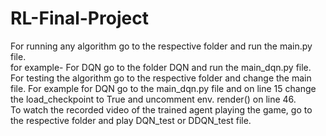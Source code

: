 # RL-Final-Project
For running any algorithm go to the respective folder and run the main.py file. </br> for example- For DQN  go to the folder DQN and run the main_dqn.py file. </br>
For testing the algorithm go to the respective folder and change the main file. For example for DQN go to the main_dqn.py file and on line 15 change the load_checkpoint to True and uncomment env. render() on line 46. </br>
To watch the recorded video of the trained agent playing the game, go to the respective folder and play DQN_test or DDQN_test file.

